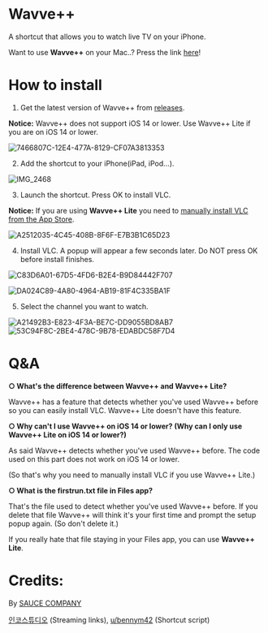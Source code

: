 # Wavve++
A shortcut that allows you to watch live TV on your iPhone.

Want to use **Wavve++** on your Mac..? Press the link [here](https://github.com/Dr-Sauce/WavvePlusForMac)!

# How to install

1. Get the latest version of Wavve++ from [releases](https://github.com/Dr-Sauce/WavvePlus/releases/tag/Releases).

**Notice:** Wavve++ does not support iOS 14 or lower. Use Wavve++ Lite if you are on iOS 14 or lower.

![7466807C-12E4-477A-8129-CF07A3813353](https://user-images.githubusercontent.com/82555878/196410499-f0dd0cae-a892-4962-a807-6a6c0afa2da3.png)

2. Add the shortcut to your iPhone(iPad, iPod…).

![IMG_2468](https://user-images.githubusercontent.com/82555878/196368779-25f80a86-b965-4d24-af92-232cb1afe766.jpeg)

3. Launch the shortcut. Press OK to install VLC.

**Notice:** If you are using **Wavve++ Lite** you need to [manually install VLC from the App Store](https://apps.apple.com/app/vlc-media-player/id650377962).

![A2512035-4C45-408B-8F6F-E7B3B1C65D23](https://user-images.githubusercontent.com/82555878/196369821-ea3c443f-fbaf-4cb3-9021-d49127fc4637.jpeg)

4. Install VLC. A popup will appear a few seconds later. Do NOT press OK before install finishes.

![C83D6A01-67D5-4FD6-B2E4-B9D84442F707](https://user-images.githubusercontent.com/82555878/196369833-59cf1dc2-ffbf-461d-8767-bd0608f0ebd6.jpeg)

![DA024C89-4A80-4964-AB19-81F4C335BA1F](https://user-images.githubusercontent.com/82555878/196369841-aa0987ce-a427-4f2b-83f0-ad71e58f0986.jpeg)

5. Select the channel you want to watch.

![A21492B3-E823-4F3A-BE7C-DD9055BD8AB7](https://user-images.githubusercontent.com/82555878/196369852-3569af64-8cfd-44b5-98da-6ec9936e9757.jpeg)
![53C94F8C-2BE4-478C-9B78-EDABDC58F7D4](https://user-images.githubusercontent.com/82555878/196369861-10d08530-4d91-439b-be64-2e6321eaf062.jpeg)

# Q&A

**○ What's the difference between **Wavve++** and **Wavve++ Lite**?**

Wavve++ has a feature that detects whether you've used Wavve++ before so you can easily install VLC. Wavve++ Lite doesn't have this feature.

**○ Why can't I use Wavve++ on iOS 14 or lower? (Why can I only use Wavve++ Lite on iOS 14 or lower?)**

As said Wavve++ detects whether you've used Wavve++ before. The code used on this part does not work on iOS 14 or lower.

(So that's why you need to manually install VLC if you use Wavve++ Lite.)

**○ What is the **firstrun.txt** file in Files app?**

That's the file used to detect whether you've used Wavve++ before. If you delete that file Wavve++ will think it's your first time and prompt the setup popup again. (So don't delete it.)

If you really hate that file staying in your Files app, you can use **Wavve++ Lite**.

# Credits:
By [SAUCE COMPANY](https://m.blog.naver.com/sauce2011)


[인코스튜디오](https://m.blog.naver.com/gjppjh09/222416011602) (Streaming links), [u/bennym42](https://www.reddit.com/r/shortcuts/comments/phtjkh/how_do_you_create_a_first_time_setup/hbmi1h7) (Shortcut script)
